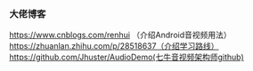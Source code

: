 ### 大佬博客

https://www.cnblogs.com/renhui （介绍Android音视频用法）
https://zhuanlan.zhihu.com/p/28518637（介绍学习路线）
https://github.com/Jhuster/AudioDemo(七牛音视频架构师github)